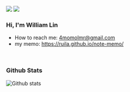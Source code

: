 [![](https://img.shields.io/badge/linkedin-%230077B5.svg?&style=for-the-badge&logo=linkedin&logoColor=white)](https://www.linkedin.com/in/william-lin-5906111a0/)
[![](https://img.shields.io/badge/Gmail-D14836?style=for-the-badge&logo=gmail&logoColor=white)](mailto:4momolmr@gmail.com)

### Hi, I'm William Lin
 - How to reach me: 4momolmr@gmail.com
 - my memo: https://ruila.github.io/note-memo/

<br>

### Github Stats
![Github stats](https://github-readme-stats.vercel.app/api?username=Ruila&show_icons=true&count_private=true)
